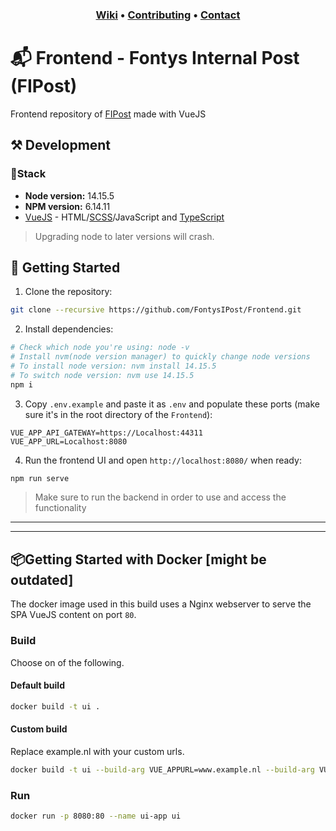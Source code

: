 <h3 align="middle">
<a href="https://github.com/FontysIPost/FIPost/wiki">Wiki</a>
<a>•</a>
<a href="https://github.com/FontysIPost/FIPost/blob/dev/.github/CONTRIBUTING.md">Contributing</a>
<a>•</a>
<a href="https://discord.gg/3xFK8ZAA3d">Contact</a>
</h3>

# 📬 Frontend - Fontys Internal Post (FIPost)
Frontend repository of [FIPost](https://github.com/FontysIPost/FIPost) made with VueJS

## ⚒️ Development
### 📐Stack
- **Node version:** 14.15.5
- **NPM version:** 6.14.11
- [VueJS](https://vuejs.org/guide/introduction.html) - HTML/[SCSS](https://sass-lang.com/documentation/syntax)/JavaScript and [TypeScript](https://www.typescriptlang.org/docs/)
>Upgrading node to later versions will crash.

## 🏁 Getting Started
1. Clone the repository:
```sh
git clone --recursive https://github.com/FontysIPost/Frontend.git
```
2. Install dependencies:
```sh
# Check which node you're using: node -v
# Install nvm(node version manager) to quickly change node versions
# To install node version: nvm install 14.15.5
# To switch node version: nvm use 14.15.5
npm i
```
3. Copy `.env.example` and paste it as `.env` and populate these ports (make sure it's in the root directory of the `Frontend`):
```dotenv
VUE_APP_API_GATEWAY=https://Localhost:44311
VUE_APP_URL=Localhost:8080
```
4. Run the frontend UI and open `http://localhost:8080/` when ready:
```sh
npm run serve
```
>Make sure to run the backend in order to use and access the functionality
___
___
## 📦Getting Started with Docker [might be outdated]
The docker image used in this build uses a Nginx webserver to serve the SPA VueJS content on port `80`.

### Build
Choose on of the following.

#### Default build
```sh
docker build -t ui .
```

#### Custom build
Replace example.nl with your custom urls.

```sh
docker build -t ui --build-arg VUE_APPURL=www.example.nl --build-arg VUE_APP_APIGATEWAY=gateway.example.nl .
```

### Run
```sh
docker run -p 8080:80 --name ui-app ui
```
